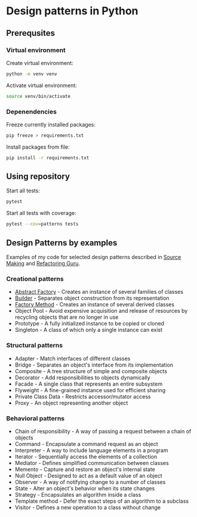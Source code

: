# Design patterns in Python

## Prerequsites

### Virtual environment

Create virtual environment:
```bash
python -m venv venv
```

Activate virtual environment:
```bash
source venv/bin/activate
```

### Depenendencies

Freeze currently installed packages:
```bash
pip freeze > requirements.txt
```

Install packages from file:
```bash
pip install -r requirements.txt
```

## Using repository

Start all tests:
```bash
pytest
```

Start all tests with coverage:
```bash
pytest --cov=patterns tests
```

## Design Patterns by examples

Examples of my code for selected design patterns 
described in [Source Making](https://sourcemaking.com/design_patterns) 
and [Refactoring Guru](https://refactoring.guru/design-patterns).

### Creational patterns

- [Abstract Factory](patterns/creational_pattern_abstract_factory.py) - Creates an instance of several families of classes
- [Builder](patterns/creational_pattern_builder.py) - Separates object construction from its representation
- [Factory Method](patterns/creational_pattern_factory_method.py) - Creates an instance of several derived classes
- Object Pool - Avoid expensive acquisition and release of resources by recycling objects that are no longer in use
- Prototype - A fully initialized instance to be copied or cloned
- Singleton - A class of which only a single instance can exist

### Structural patterns

- Adapter - Match interfaces of different classes
- Bridge - Separates an object's interface from its implementation
- Composite - A tree structure of simple and composite objects
- Decorator - Add responsibilities to objects dynamically
- Facade - A single class that represents an entire subsystem
- Flyweight - A fine-grained instance used for efficient sharing
- Private Class Data - Restricts accessor/mutator access
- Proxy - An object representing another object

### Behavioral patterns

- Chain of responsibility - A way of passing a request between a chain of objects
- Command - Encapsulate a command request as an object
- Interpreter - A way to include language elements in a program
- Iterator - Sequentially access the elements of a collection
- Mediator - Defines simplified communication between classes
- Memento - Capture and restore an object's internal state
- Null Object - Designed to act as a default value of an object
- Observer - A way of notifying change to a number of classes
- State - Alter an object's behavior when its state changes
- Strategy - Encapsulates an algorithm inside a class
- Template method - Defer the exact steps of an algorithm to a subclass
- Visitor - Defines a new operation to a class without change